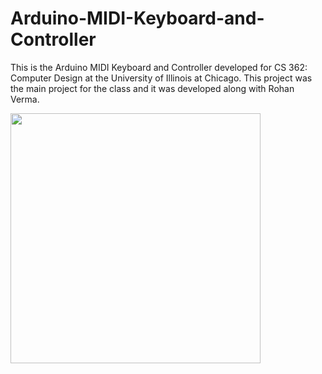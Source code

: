 # Arduino-MIDI-Keyboard-and-Controller

This is the Arduino MIDI Keyboard and Controller developed for CS 362: 
Computer Design at the University of Illinois at Chicago. This project
was the main project for the class and it was developed along with Rohan Verma.


<img src="https://user-images.githubusercontent.com/52469951/88852378-d28c9080-d1b3-11ea-9d00-8db7a4902413.JPG" width=400>
